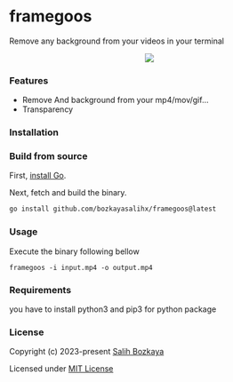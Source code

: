 # framegoos

Remove any background from your videos in your terminal

<p align="center">
    <img src="https://github.com/bozkayasalihx/framegoos/demo.gif">
</p>

### Features
- Remove And background from your mp4/mov/gif...
- Transparency

### Installation

<!-- #### Download binaries -->

### Build from source

First, [install Go](https://golang.org/doc/install).

Next, fetch and build the binary.

```bash
go install github.com/bozkayasalihx/framegoos@latest
```

### Usage


Execute the binary following bellow
```
framegoos -i input.mp4 -o output.mp4
```

### Requirements

you have to install python3 and pip3 for python package

### License

Copyright (c) 2023-present [Salih Bozkaya](https://github.com/bozkayasalihx)

Licensed under [MIT License](./LICENSE)


